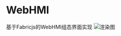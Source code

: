 # WebHMI
基于Fabricjs的WebHMI组态界面实现
![渲染图](https://github.com/leogle/WebHMI/blob/master/hmidemo.png?raw=true)

